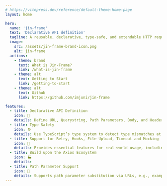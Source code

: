 ```yaml
---
# https://vitepress.dev/reference/default-theme-home-page
layout: home

hero:
  name: 'jin-frame'
  text: 'Declarative API definition'
  tagline: A reusable, declarative, type-safe, and extendable HTTP request library.
  image:
    src: /assets/jin-frame-brand-icon.png
    alt: jin-frame
  actions:
    - theme: brand
      text: What is Jin-Frame?
      link: /what-is-jin-frame
    - theme: alt
      text: Getting to Start
      link: /getting-to-start
    - theme: alt
      text: Github
      link: https://github.com/imjuni/jin-frame

features:
  - title: Declarative API Definition
    icon: 🎩
    details: Define URL, Querystring, Path Parameters, Body, and Headers intuitively using classes and decorators.
  - title: Type Safety
    icon: ⛑️
    details: Use TypeScript’s type system to detect type mismatches at compile time.
  - title: Support for Retry, Hooks, File Upload, Timeout and Mocking
    icon: 🎢
    details: Provides essential features for real-world usage, including Retry, Hooks, File Upload, Timeout and Mocking.
  - title: Build upon the Axios Ecosystem
    icon: 🏭
    details:
  - title: Path Parameter Support
    icon: 🎪
    details: Supports path parameter substitution via URLs, e.g., example.com/:id.
---
```

